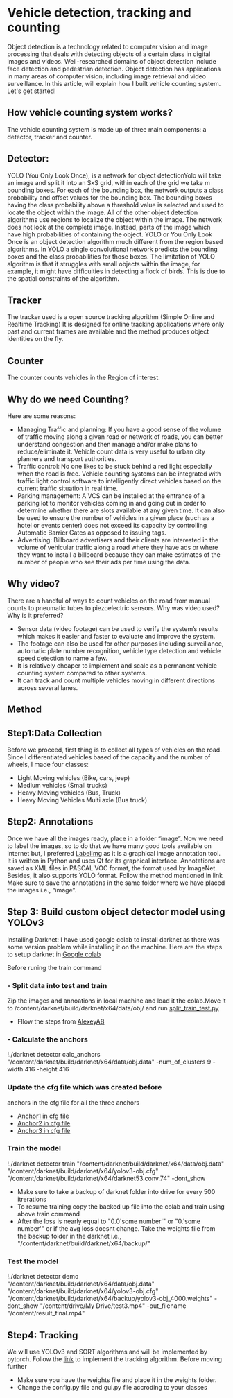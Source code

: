 # Vehicle detection, tracking and counting
Object detection is a technology related to computer vision and image processing that deals with detecting objects of a certain class in digital images and videos.
Well-researched domains of object detection include face detection and pedestrian detection. Object detection has applications in many areas of computer vision, including image retrieval and video surveillance.
In this article, will explain how I built vehicle counting system. Let's get started!

## How vehicle counting system works?
The vehicle counting system is made up of three main components: a detector, tracker and counter. 
## Detector: 
YOLO (You Only Look Once), is a network for object detectionYolo will take an image and split it into an SxS grid, within each of the grid we take m bounding boxes. For each of the bounding box, the network outputs a class probability and offset values for the bounding box. The bounding boxes having the class probability above a threshold value is selected and used to locate the object within the image.
All of the other object detection algorithms use regions to localize the object within the image. The network does not look at the complete image. Instead, parts of the image which have high probabilities of containing the object. YOLO or You Only Look Once is an object detection algorithm much different from the region based algorithms. In YOLO a single convolutional network predicts the bounding boxes and the class probabilities for those boxes.
The limitation of YOLO algorithm is that it struggles with small objects within the image, for example, it might have difficulties in detecting a flock of birds. This is due to the spatial constraints of the algorithm.

## Tracker
The tracker used is a open source tracking algorithm (Simple Online and Realtime Tracking) It is designed for online tracking applications where only past and current frames are available and the method produces object identities on the fly.

## Counter
The counter counts vehicles in the Region of interest.

## Why do we need Counting?
Here are some reasons:
-	Managing Traffic and planning: If you have a good sense of the volume of traffic moving along a given road or network of roads, you can better understand congestion and then manage and/or make plans to reduce/eliminate it. Vehicle count data is very useful to urban city planners and transport authorities.
-	Traffic control: No one likes to be stuck behind a red light especially when the road is free. Vehicle counting systems can be integrated with traffic light control software to intelligently direct vehicles based on the current traffic situation in real time.
-	Parking management: A VCS can be installed at the entrance of a parking lot to monitor vehicles coming in and going out in order to determine whether there are slots available at any given time. It can also be used to ensure the number of vehicles in a given place (such as a hotel or events center) does not exceed its capacity by controlling Automatic Barrier Gates as opposed to issuing tags.
-	Advertising: Billboard advertisers and their clients are interested in the volume of vehicular traffic along a road where they have ads or where they want to install a billboard because they can make estimates of the number of people who see their ads per time using the data.

## Why video?
There are a handful of ways to count vehicles on the road from manual counts to pneumatic tubes to piezoelectric sensors. Why was video used? Why is it preferred?
-	Sensor data (video footage) can be used to verify the system’s results which makes it easier and faster to evaluate and improve the system.
-	The footage can also be used for other purposes including surveillance, automatic plate number recognition, vehicle type detection and vehicle speed detection to name a few.
-	It is relatively cheaper to implement and scale as a permanent vehicle counting system compared to other systems.
-	It can track and count multiple vehicles moving in different directions across several lanes.

## Method
## Step1:Data Collection
Before we proceed, first thing is to collect all types of vehicles on the road. Since I differentiated vehicles based of the capacity and the number of wheels, I made four classes:
- Light Moving vehicles (Bike, cars, jeep)
-	Medium vehicles (Small trucks)
-	Heavy Moving vehicles (Bus, Truck)
-	Heavy Moving Vehicles Multi axle (Bus truck)

## Step2: Annotations
Once we have all the images ready, place in a folder “image”. Now we need to label the images, so to do that we have many good tools available on internet but, I preferred [LabelImg](https://github.com/tzutalin/labelImg) as it is a graphical image annotation tool. It is written in Python and uses Qt for its graphical interface. Annotations are saved as XML files in PASCAL VOC format, the format used by ImageNet. Besides, it also supports YOLO format. Follow the method mentioned in link
Make sure to save the annotations in the same folder where we have placed the images i.e., “image”.

## Step 3: Build custom object detector model using YOLOv3
Installing Darknet: I have used google colab to install darknet as there was some version problem while installing it on the machine. Here are the steps to setup darknet in [Google colab](https://github.com/k-Shubha/Vehicle-Counting/blob/master/darknet_custom_training.ipynb)

Before runing the train command
### - Split data into test and train
Zip the images and annoations in local machine and load it the colab.Move it to /content/darknet/build/darknet/x64/data/obj/ and run [split_train_test.py](https://github.com/k-Shubha/Vehicle-Counting/blob/master/split_train_test.py)
- Fllow the steps from [AlexeyAB](https://github.com/AlexeyAB/darknet#how-to-train-to-detect-your-custom-objects)

### - Calculate the anchors
!./darknet detector calc_anchors "/content/darknet/build/darknet/x64/data/obj.data" -num_of_clusters 9 -width 416 -height 416

### Update the cfg file which was created before
anchors in the cfg file for all the three anchors 
- [Anchor1 in cfg file](https://github.com/k-Shubha/Vehicle-Counting/blob/9e12065162edaf7c39319957df76939f10f9610b/yolov3-obj.cfg#L782)
- [Anchor2 in cfg file](https://github.com/k-Shubha/Vehicle-Counting/blob/9e12065162edaf7c39319957df76939f10f9610b/yolov3-obj.cfg#L609)
- [Anchor3 in cfg file](https://github.com/k-Shubha/Vehicle-Counting/blob/9e12065162edaf7c39319957df76939f10f9610b/yolov3-obj.cfg#L695)


### Train the model
!./darknet detector train "/content/darknet/build/darknet/x64/data/obj.data" "/content/darknet/build/darknet/x64/yolov3-obj.cfg" "/content/darknet/build/darknet/x64/darknet53.conv.74" -dont_show
- Make sure to take a backup of darknet folder into drive for every 500 itrerations
- To resume training copy the backed up file into the colab and train using above train command
- After the loss is nearly equal to "0.0'some number'" or "0.'some number'" or if the avg loss doesnt change. Take the weights file from the backup folder in the darknet i.e., "/content/darknet/build/darknet/x64/backup/"

### Test the model 
!./darknet detector demo  "/content/darknet/build/darknet/x64/data/obj.data" "/content/darknet/build/darknet/x64/yolov3-obj.cfg" "/content/darknet/build/darknet/x64/backup/yolov3-obj_4000.weights" -dont_show "/content/drive/My Drive/test3.mp4" -out_filename "/content/result_final.mp4"

## Step4: Tracking
We will use YOLOv3 and SORT algorithms and will be implemented by pytorch.
Follow the [link](https://github.com/k-Shubha/Vehicle_counting_in_video) to implement the tracking algorithm.
Before moving further 
- Make sure you have the weights file  and place it in the weights folder.
- Change the config.py file and gui.py file accroding to your classes











